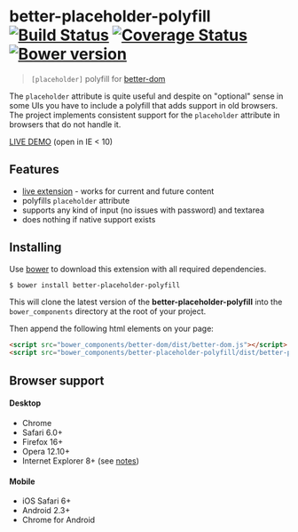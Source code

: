 # better-placeholder-polyfill<br>[![Build Status][travis-image]][travis-url] [![Coverage Status][coveralls-image]][coveralls-url] [![Bower version][bower-image]][bower-url]
> `[placeholder]` polyfill for [better-dom](https://github.com/chemerisuk/better-dom)

The `placeholder` attribute is quite useful and despite on "optional" sense in some UIs you have to include a polyfill that adds support in old browsers. The project implements consistent support for the `placeholder` attribute in browsers that do not handle it.

[LIVE DEMO](http://chemerisuk.github.io/better-placeholder-polyfill/) (open in IE < 10)

## Features
* [live extension](https://github.com/chemerisuk/better-dom/wiki/Live-extensions) - works for current and future content
* polyfills `placeholder` attribute
* supports any kind of input (no issues with password) and textarea
* does nothing if native support exists

## Installing
Use [bower](http://bower.io/) to download this extension with all required dependencies.

    $ bower install better-placeholder-polyfill

This will clone the latest version of the __better-placeholder-polyfill__ into the `bower_components` directory at the root of your project.

Then append the following html elements on your page:

```html
<script src="bower_components/better-dom/dist/better-dom.js"></script>
<script src="bower_components/better-placeholder-polyfill/dist/better-placeholder-polyfill.js"></script>
```

## Browser support
#### Desktop
* Chrome
* Safari 6.0+
* Firefox 16+
* Opera 12.10+
* Internet Explorer 8+ (see [notes](https://github.com/chemerisuk/better-dom#notes-about-old-ies))

#### Mobile
* iOS Safari 6+
* Android 2.3+
* Chrome for Android

[travis-url]: http://travis-ci.org/chemerisuk/better-placeholder-polyfill
[travis-image]: http://img.shields.io/travis/chemerisuk/better-placeholder-polyfill/master.svg

[coveralls-url]: https://coveralls.io/r/chemerisuk/better-placeholder-polyfill
[coveralls-image]: http://img.shields.io/coveralls/chemerisuk/better-placeholder-polyfill/master.svg

[bower-url]: https://github.com/chemerisuk/better-placeholder-polyfill
[bower-image]: http://img.shields.io/bower/v/better-placeholder-polyfill.svg

